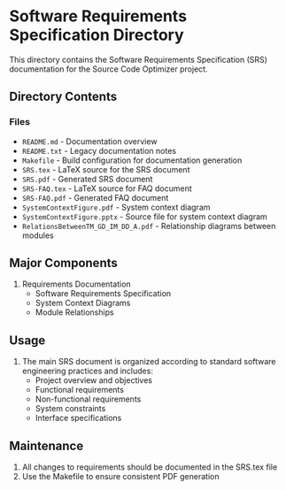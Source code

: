 # Software Requirements Specification Directory

This directory contains the Software Requirements Specification (SRS) documentation for the Source Code Optimizer project.

## Directory Contents

### Files
- `README.md` - Documentation overview
- `README.txt` - Legacy documentation notes
- `Makefile` - Build configuration for documentation generation
- `SRS.tex` - LaTeX source for the SRS document
- `SRS.pdf` - Generated SRS document
- `SRS-FAQ.tex` - LaTeX source for FAQ document
- `SRS-FAQ.pdf` - Generated FAQ document
- `SystemContextFigure.pdf` - System context diagram
- `SystemContextFigure.pptx` - Source file for system context diagram
- `RelationsBetweenTM_GD_IM_DD_A.pdf` - Relationship diagrams between modules

## Major Components

1. Requirements Documentation
   - Software Requirements Specification
   - System Context Diagrams
   - Module Relationships

## Usage

1. The main SRS document is organized according to standard software engineering practices and includes:
   - Project overview and objectives
   - Functional requirements
   - Non-functional requirements
   - System constraints
   - Interface specifications

## Maintenance

1. All changes to requirements should be documented in the SRS.tex file
2. Use the Makefile to ensure consistent PDF generation

